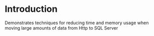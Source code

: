 # Introduction
Demonstrates techniques for reducing time and memory usage when moving large amounts of data from Http to SQL Server
